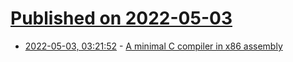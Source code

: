 # [Published on 2022-05-03](index.md)

* [2022-05-03, 03:21:52](https://news.ycombinator.com/item?id=31244150) - [A minimal C compiler in x86 assembly](https://github.com/oriansj/stage0/blob/master/stage2/cc_x86.s)
